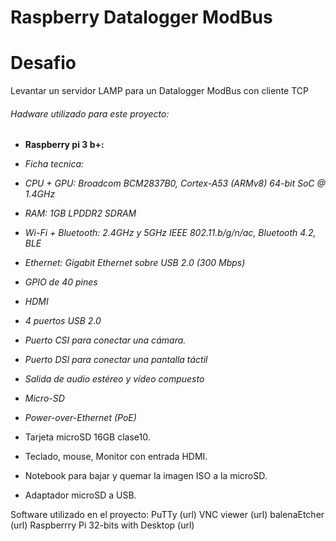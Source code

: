 # Raspberry Datalogger ModBus

# Desafio 
Levantar un servidor LAMP para un Datalogger ModBus con cliente TCP 

###### Hadware utilizado para este proyecto:

 - **Raspberry pi 3 b+:** 
 - *Ficha tecnica:*
 - *CPU + GPU: Broadcom BCM2837B0, Cortex-A53 (ARMv8) 64-bit SoC @ 1.4GHz*
 - *RAM: 1GB LPDDR2 SDRAM*
 - *Wi-Fi + Bluetooth: 2.4GHz y 5GHz IEEE 802.11.b/g/n/ac, Bluetooth 4.2, BLE*
 - *Ethernet: Gigabit Ethernet sobre USB 2.0 (300 Mbps)*
 - *GPIO de 40 pines*
 - *HDMI*
 - *4 puertos USB 2.0*
 - *Puerto CSI para conectar una cámara.*
 - *Puerto DSI para conectar una pantalla táctil*
 - *Salida de audio estéreo y vídeo compuesto*
 - *Micro-SD*
 - *Power-over-Ethernet (PoE)*

 - Tarjeta microSD 16GB clase10.
 - Teclado, mouse, Monitor con entrada HDMI.
 - Notebook para bajar y quemar la imagen ISO a la microSD.
 - Adaptador microSD a USB.

Software utilizado en el proyecto:
    PuTTy (url)
    VNC viewer (url)
    balenaEtcher (url)
    Raspberrry Pi 32-bits with Desktop (url)

